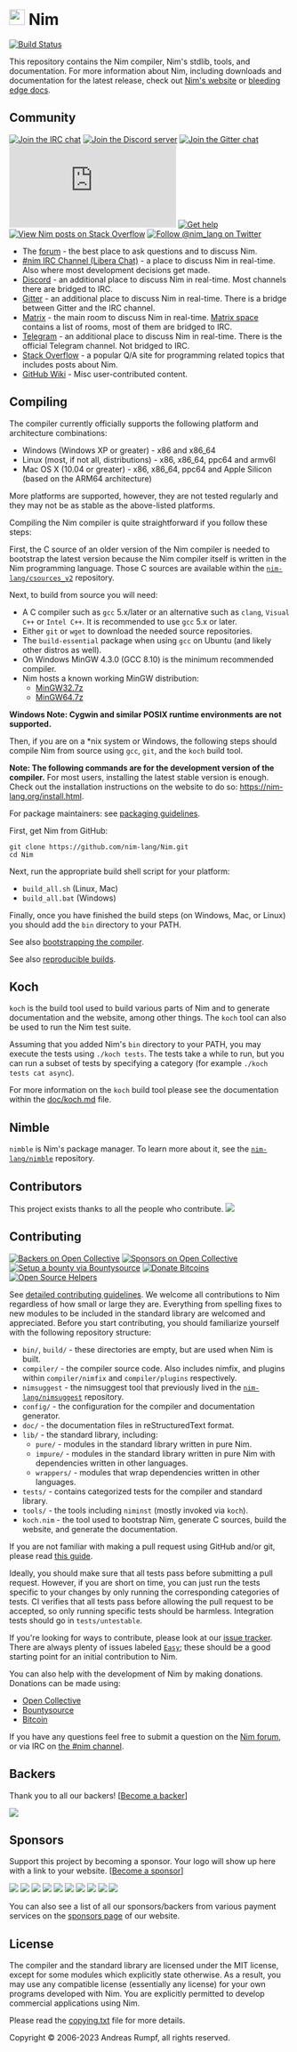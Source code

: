 # <img src="https://raw.githubusercontent.com/nim-lang/assets/master/Art/logo-crown.png" height="28px"/> Nim

[![Build Status](https://dev.azure.com/nim-lang/Nim/_apis/build/status/nim-lang.Nim?branchName=devel)](https://dev.azure.com/nim-lang/Nim/_build/latest?definitionId=1&branchName=devel)

This repository contains the Nim compiler, Nim's stdlib, tools, and documentation.
For more information about Nim, including downloads and documentation for
the latest release, check out [Nim's website][nim-site] or [bleeding edge docs](https://nim-lang.github.io/Nim/).

## Community

[![Join the IRC chat][badge-nim-irc]][nim-irc]
[![Join the Discord server][badge-nim-discord]][nim-discord]
[![Join the Gitter chat][badge-nim-gitter]][nim-gitter]
[![Join the Matrix room](https://img.shields.io/matrix/nim-lang:matrix.org?color=blue&style=flat&logo=matrix)](https://matrix.to/#/#nim-lang:matrix.org)
[![Get help][badge-nim-forum-gethelp]][nim-forum]
[![View Nim posts on Stack Overflow][badge-nim-stackoverflow]][nim-stackoverflow-newest]
[![Follow @nim_lang on Twitter][badge-nim-twitter]][nim-twitter]

* The [forum][nim-forum] - the best place to ask questions and to discuss Nim.
* [#nim IRC Channel (Libera Chat)][nim-irc] - a place to discuss Nim in real-time.
  Also where most development decisions get made.
* [Discord][nim-discord] - an additional place to discuss Nim in real-time. Most
  channels there are bridged to IRC.
* [Gitter][nim-gitter] - an additional place to discuss Nim in real-time. There
  is a bridge between Gitter and the IRC channel.
* [Matrix][nim-matrix] - the main room to discuss Nim in real-time. [Matrix space][nim-matrix-space] contains a list of rooms, most of them are bridged to IRC.
* [Telegram][nim-telegram] - an additional place to discuss Nim in real-time. There
  is the official Telegram channel. Not bridged to IRC.
* [Stack Overflow][nim-stackoverflow] - a popular Q/A site for programming related
  topics that includes posts about Nim.
* [GitHub Wiki][nim-wiki] - Misc user-contributed content.

## Compiling

The compiler currently officially supports the following platform and
architecture combinations:

  * Windows (Windows XP or greater) - x86 and x86_64
  * Linux (most, if not all, distributions) - x86, x86_64, ppc64 and armv6l
  * Mac OS X (10.04 or greater) - x86, x86_64, ppc64 and Apple Silicon (based on the ARM64 architecture)

More platforms are supported, however, they are not tested regularly and they
may not be as stable as the above-listed platforms.

Compiling the Nim compiler is quite straightforward if you follow these steps:

First, the C source of an older version of the Nim compiler is needed to
bootstrap the latest version because the Nim compiler itself is written in the
Nim programming language. Those C sources are available within the
[``nim-lang/csources_v2``][csources-v2-repo] repository.

Next, to build from source you will need:

  * A C compiler such as ``gcc`` 5.x/later or an alternative such as ``clang``,
    ``Visual C++`` or ``Intel C++``. It is recommended to use ``gcc`` 5.x or
    later.
  * Either ``git`` or ``wget`` to download the needed source repositories.
  * The ``build-essential`` package when using ``gcc`` on Ubuntu (and likely
    other distros as well).
  * On Windows MinGW 4.3.0 (GCC 8.10) is the minimum recommended compiler.
  * Nim hosts a known working MinGW distribution:
    * [MinGW32.7z](https://nim-lang.org/download/mingw32.7z)
    * [MinGW64.7z](https://nim-lang.org/download/mingw64.7z)

**Windows Note: Cygwin and similar POSIX runtime environments are not supported.**

Then, if you are on a \*nix system or Windows, the following steps should compile
Nim from source using ``gcc``, ``git``, and the ``koch`` build tool.

**Note: The following commands are for the development version of the compiler.**
For most users, installing the latest stable version is enough. Check out
the installation instructions on the website to do so: https://nim-lang.org/install.html.

For package maintainers: see [packaging guidelines](https://nim-lang.github.io/Nim/packaging.html).

First, get Nim from GitHub:

```
git clone https://github.com/nim-lang/Nim.git
cd Nim
```

Next, run the appropriate build shell script for your platform:

* `build_all.sh` (Linux, Mac)
* `build_all.bat` (Windows)

Finally, once you have finished the build steps (on Windows, Mac, or Linux) you
should add the ``bin`` directory to your PATH.

See also [bootstrapping the compiler](https://nim-lang.github.io/Nim/intern.html#bootstrapping-the-compiler).

See also [reproducible builds](https://nim-lang.github.io/Nim/intern.html#bootstrapping-the-compiler-reproducible-builds).

## Koch

``koch`` is the build tool used to build various parts of Nim and to generate
documentation and the website, among other things. The ``koch`` tool can also
be used to run the Nim test suite.

Assuming that you added Nim's ``bin`` directory to your PATH, you may execute
the tests using ``./koch tests``. The tests take a while to run, but you
can run a subset of tests by specifying a category (for example
``./koch tests cat async``).

For more information on the ``koch`` build tool please see the documentation
within the [doc/koch.md](https://nim-lang.github.io/Nim/koch.html) file.

## Nimble

``nimble`` is Nim's package manager. To learn more about it, see the
[``nim-lang/nimble``][nimble-repo] repository.

## Contributors

This project exists thanks to all the people who contribute.
<a href="https://github.com/nim-lang/Nim/graphs/contributors"><img src="https://opencollective.com/Nim/contributors.svg?width=890" /></a>

## Contributing

[![Backers on Open Collective](https://opencollective.com/nim/backers/badge.svg)](#backers) [![Sponsors on Open Collective](https://opencollective.com/nim/sponsors/badge.svg)](#sponsors)
[![Setup a bounty via Bountysource][badge-nim-bountysource]][nim-bountysource]
[![Donate Bitcoins][badge-nim-bitcoin]][nim-bitcoin]
[![Open Source Helpers](https://www.codetriage.com/nim-lang/nim/badges/users.svg)](https://www.codetriage.com/nim-lang/nim)

See [detailed contributing guidelines](https://nim-lang.github.io/Nim/contributing.html).
We welcome all contributions to Nim regardless of how small or large
they are. Everything from spelling fixes to new modules to be included in the
standard library are welcomed and appreciated. Before you start contributing,
you should familiarize yourself with the following repository structure:

* ``bin/``, ``build/`` - these directories are empty, but are used when Nim is built.
* ``compiler/`` - the compiler source code. Also includes nimfix, and plugins within
  ``compiler/nimfix`` and ``compiler/plugins`` respectively.
* ``nimsuggest`` - the nimsuggest tool that previously lived in the [``nim-lang/nimsuggest``][nimsuggest-repo] repository.
* ``config/`` - the configuration for the compiler and documentation generator.
* ``doc/`` - the documentation files in reStructuredText format.
* ``lib/`` - the standard library, including:
    * ``pure/`` - modules in the standard library written in pure Nim.
    * ``impure/`` - modules in the standard library written in pure Nim with
    dependencies written in other languages.
    * ``wrappers/`` - modules that wrap dependencies written in other languages.
* ``tests/`` - contains categorized tests for the compiler and standard library.
* ``tools/`` - the tools including ``niminst`` (mostly invoked via
  ``koch``).
* ``koch.nim`` - the tool used to bootstrap Nim, generate C sources, build the website,
  and generate the documentation.

If you are not familiar with making a pull request using GitHub and/or git, please
read [this guide][pull-request-instructions].

Ideally, you should make sure that all tests pass before submitting a pull request.
However, if you are short on time, you can just run the tests specific to your
changes by only running the corresponding categories of tests. CI verifies
that all tests pass before allowing the pull request to be accepted, so only
running specific tests should be harmless.
Integration tests should go in ``tests/untestable``.

If you're looking for ways to contribute, please look at our [issue tracker][nim-issues].
There are always plenty of issues labeled [``Easy``][nim-issues-easy]; these should
be a good starting point for an initial contribution to Nim.

You can also help with the development of Nim by making donations. Donations can be
made using:

* [Open Collective](https://opencollective.com/nim)
* [Bountysource][nim-bountysource]
* [Bitcoin][nim-bitcoin]

If you have any questions feel free to submit a question on the
[Nim forum][nim-forum], or via IRC on [the \#nim channel][nim-irc].


## Backers

Thank you to all our backers! [[Become a backer](https://opencollective.com/Nim#backer)]

<a href="https://opencollective.com/Nim#backers" target="_blank"><img src="https://opencollective.com/Nim/backers.svg?width=890"></a>


## Sponsors

Support this project by becoming a sponsor. Your logo will show up here with a link to your website. [[Become a sponsor](https://opencollective.com/Nim#sponsor)]

<a href="https://opencollective.com/Nim/sponsor/0/website" target="_blank"><img src="https://opencollective.com/Nim/sponsor/0/avatar.svg"></a>
<a href="https://opencollective.com/Nim/sponsor/1/website" target="_blank"><img src="https://opencollective.com/Nim/sponsor/1/avatar.svg"></a>
<a href="https://opencollective.com/Nim/sponsor/2/website" target="_blank"><img src="https://opencollective.com/Nim/sponsor/2/avatar.svg"></a>
<a href="https://opencollective.com/Nim/sponsor/3/website" target="_blank"><img src="https://opencollective.com/Nim/sponsor/3/avatar.svg"></a>
<a href="https://opencollective.com/Nim/sponsor/4/website" target="_blank"><img src="https://opencollective.com/Nim/sponsor/4/avatar.svg"></a>
<a href="https://opencollective.com/Nim/sponsor/5/website" target="_blank"><img src="https://opencollective.com/Nim/sponsor/5/avatar.svg"></a>
<a href="https://opencollective.com/Nim/sponsor/6/website" target="_blank"><img src="https://opencollective.com/Nim/sponsor/6/avatar.svg"></a>
<a href="https://opencollective.com/Nim/sponsor/7/website" target="_blank"><img src="https://opencollective.com/Nim/sponsor/7/avatar.svg"></a>
<a href="https://opencollective.com/Nim/sponsor/8/website" target="_blank"><img src="https://opencollective.com/Nim/sponsor/8/avatar.svg"></a>
<a href="https://opencollective.com/Nim/sponsor/9/website" target="_blank"><img src="https://opencollective.com/Nim/sponsor/9/avatar.svg"></a>

You can also see a list of all our sponsors/backers from various payment services on the [sponsors page](https://nim-lang.org/sponsors.html) of our website.

## License
The compiler and the standard library are licensed under the MIT license, except
for some modules which explicitly state otherwise. As a result, you may use any
compatible license (essentially any license) for your own programs developed with
Nim. You are explicitly permitted to develop commercial applications using Nim.

Please read the [copying.txt](copying.txt) file for more details.

Copyright © 2006-2023 Andreas Rumpf, all rights reserved.

[nim-site]: https://nim-lang.org
[nim-forum]: https://forum.nim-lang.org
[nim-issues]: https://github.com/nim-lang/Nim/issues
[nim-issues-easy]: https://github.com/nim-lang/Nim/labels/Easy
[nim-irc]: https://web.libera.chat/#nim
[nim-twitter]: https://twitter.com/nim_lang
[nim-stackoverflow]: https://stackoverflow.com/questions/tagged/nim-lang
[nim-stackoverflow-newest]: https://stackoverflow.com/questions/tagged/nim-lang?sort=newest&pageSize=15
[nim-discord]: https://discord.gg/nim
[nim-gitter]: https://gitter.im/nim-lang/Nim
[nim-matrix]: https://matrix.to/#/#nim-lang:matrix.org
[nim-matrix-space]: https://matrix.to/#/#nim:envs.net
[nim-telegram]: https://t.me/nim_lang
[nim-bountysource]: https://www.bountysource.com/teams/nim
[nim-bitcoin]: https://blockchain.info/address/1BXfuKM2uvoD6mbx4g5xM3eQhLzkCK77tJ
[nimble-repo]: https://github.com/nim-lang/nimble
[nimsuggest-repo]: https://github.com/nim-lang/nimsuggest
[csources-repo-deprecated]: https://github.com/nim-lang/csources
[csources-v2-repo]: https://github.com/nim-lang/csources_v2
[badge-nim-irc]: https://img.shields.io/badge/chat-on_irc-blue.svg?style=flat-square
[badge-nim-discord]: https://img.shields.io/discord/371759389889003530?color=blue&label=discord&logo=discord&logoColor=gold&style=flat-square
[badge-nim-gitter]: https://img.shields.io/badge/chat-on_gitter-blue.svg?style=flat-square
[badge-nim-forum-gethelp]: https://img.shields.io/badge/Forum-get%20help-4eb899.svg?style=flat-square
[badge-nim-twitter]: https://img.shields.io/twitter/follow/nim_lang.svg?style=social
[badge-nim-stackoverflow]: https://img.shields.io/badge/stackoverflow-nim_tag-yellow.svg?style=flat-square
[badge-nim-bountysource]: https://img.shields.io/bountysource/team/nim/activity.svg?style=flat-square
[badge-nim-bitcoin]: https://img.shields.io/badge/bitcoin-1BXfuKM2uvoD6mbx4g5xM3eQhLzkCK77tJ-D69134.svg?style=flat-square
[pull-request-instructions]: https://help.github.com/articles/using-pull-requests/
[nim-wiki]: https://github.com/nim-lang/Nim/wiki
